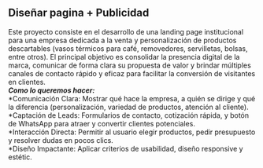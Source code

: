 ## Diseñar pagina + Publicidad  
Este proyecto consiste en el desarrollo de una landing page institucional para una empresa dedicada a la venta y personalización de productos descartables (vasos térmicos para café, removedores, servilletas, bolsas, entre otros). El principal objetivo es consolidar la presencia digital de la marca, comunicar de forma clara su propuesta de valor y brindar múltiples canales de contacto rápido y eficaz para facilitar la conversión de visitantes en clientes.  
***Como lo queremos hacer:***  
*Comunicación Clara: Mostrar qué hace la empresa, a quién se dirige y qué la diferencia (personalización, variedad de productos, atención al cliente).  
*Captación de Leads: Formularios de contacto, cotización rápida, y botón de WhatsApp para atraer y convertir clientes potenciales.  
*Interacción Directa: Permitir al usuario elegir productos, pedir presupuesto y resolver dudas en pocos clics.  
*Diseño Impactante: Aplicar criterios de usabilidad, diseño responsive y estétic.  
